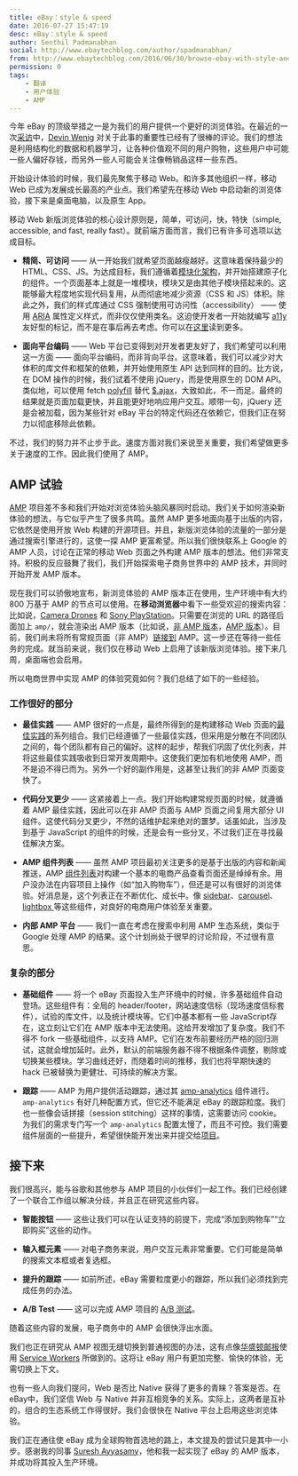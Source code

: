 ```yaml
---
title: eBay：style & speed
date: 2016-07-27 15:47:19
desc: eBay：style & speed
author: Senthil Padmanabhan
social: http://www.ebaytechblog.com/author/spadmanabhan/
from: http://www.ebaytechblog.com/2016/06/30/browse-ebay-with-style-and-speed/
permission: 0
tags: 
    - 翻译
    - 用户体验
    - AMP
---
```



今年 eBay 的顶级举措之一是为我们的用户提供一个更好的浏览体验。在最近的一次[采访](http://diginomica.com/2016/04/28/ebay-looks-to-structured-data-to-fuel-growth/)中，[Devin Wenig](https://twitter.com/devinwenig) 对关于此事的重要性已经有了很棒的评论。我们的想法是利用结构化的数据和机器学习，让各种价值观不同的用户购物，这些用户中可能一些人偏好存钱，而另外一些人可能会关注像畅销品这样一些东西。

开始设计体验的时候，我们最先聚焦于移动 Web。和许多其他组织一样，移动 Web 已成为发展成长最高的产业点。我们希望先在移动 Web 中启动新的浏览体验，接下来是桌面电脑，以及原生 App。

移动 Web 新版浏览体验的核心设计原则是，简单，可访问，快，特快（simple, accessible, and fast, really fast）。就前端方面而言，我们已有许多可选项以达成目标。

* **精简、可访问** —— 从一开始我们就希望页面越瘦越好。这意味着保持最少的 HTML、CSS、JS。为达成目标，我们遵循着[模块化架构](http://www.ebaytechblog.com/2014/10/02/dont-build-pages-build-modules/)，并开始搭建原子化的组件。一个页面基本上就是一堆模块，模块又是由其他子模块搭起来的。这能够最大程度地实现代码复用，从而彻底地减少资源（CSS 和 JS）体积。除此之外，我们的样式库通过 CSS 强制使用可访问性（accessibility） —— 使用 [ARIA](https://en.wikipedia.org/wiki/WAI-ARIA) 属性定义样式，而非仅仅使用类名。这迫使开发者一开始就编写 [a11y](http://w3c.github.io/aria-in-html/) 友好型的标记，而不是在事后再去考虑。你可以在[这里](http://www.ebaytechblog.com/2015/11/04/how-our-css-framework-helps-enforce-accessibility/)读到更多。

* **面向平台编码** —— Web 平台已变得到对开发者更友好了，我们希望可以利用这一方面 —— 面向平台编码，而非背向平台。这意味着，我们可以减少对大体积的库文件和框架的依赖，并开始使用原生 API 达到同样的目的。比方说，在 DOM 操作的时候，我们试着不使用 jQuery，而是使用原生的 DOM API。类似地，可以使用 fetch [polyfill](https://github.com/github/fetch) 替代 [$.ajax](http://api.jquery.com/jquery.ajax/)，大致如此，不一而足。最终的结果就是页面加载更快，并且能更好地响应用户交互。顺带一句，jQuery 还是会被加载，因为某些针对 eBay 平台的特定代码还在依赖它，但我们正在努力以彻底移除此依赖。

不过，我们的努力并不止步于此。速度方面对我们来说至关重要，我们希望做更多关于速度的工作。因此我们使用了 AMP。


## AMP 试验

[AMP](https://www.ampproject.org/) 项目差不多和我们开始对浏览体验头脑风暴同时启动。我们关于如何渲染新体验的想法，与它似乎产生了很多共鸣。虽然 AMP 更多地面向基于出版的内容，它依然是使用开放 Web 构建的开源项目。并且，新版浏览体验的流量的一部分是通过搜索引擎进行的，这使一探 AMP 更富希望。所以我们很快联系上 Google 的 AMP 人员，讨论在正常的移动 Web 页面之外构建 AMP 版本的想法。他们非常支持。积极的反应鼓舞了我们，我们开始探索电子商务世界中的 AMP 技术，并同时开始开发 AMP 版本。

现在我们可以骄傲地宣布，新浏览体验的 AMP 版本正在使用，生产环境中有大约 800 万基于 AMP 的节点可以使用。在**移动浏览器**中看下一些受欢迎的搜索内容：比如说，[Camera Drones](https://cdn.ampproject.org/c/m.ebay.com/sch/amp/Camera-Drones/179697/bn_89951/i.html) 和 [Sony PlayStation](https://cdn.ampproject.org/c/m.ebay.com/sch/amp/Sony-PlayStation-4-Video-Game-Consoles/139971/bn_339810/i.html)。只需要在浏览的 URL 的路径后面加上 `amp/`，就会渲染出 AMP 版本（比如说，[非 AMP 版本](http://m.ebay.com/sch/16GB-iPhone-5s-Smartphones/9355/bn_341667/i.html)，[AMP 版本](http://m.ebay.com/sch/amp/16GB-iPhone-5s-Smartphones/9355/bn_341667/i.html)）。目前，我们尚未将所有常规页面（非 AMP）[链接到](https://www.ampproject.org/docs/guides/discovery.html) AMP。这一步还在等待一些任务的完成。就当前来说，我们仅在移动 Web 上启用了该新版浏览体验。接下来几周，桌面端也会启用。

所以电商世界中实现 AMP 的体验究竟如何？我们总结了如下的一些经验。

### **工作很好的部分**

* **最佳实践** —— AMP 很好的一点是，最终所得到的是构建移动 Web 页面的[最佳实践](https://www.ampproject.org/docs/get_started/technical_overview.html)的系列组合。我们已经遵循了一些最佳实践，但采用是分散在不同团队之间的，每个团队都有自己的偏好。这样的起步，帮我们巩固了优化列表，并将这些最佳实践吸收到日常开发周期中。这使我们更加有机地使用 AMP，而不是迫不得已而为。另外一个好的副作用是，这甚至让我们的非 AMP 页面变快了。

* **代码分叉更少** —— 这紧接着上一点。我们开始构建常规页面的时候，就遵循着 AMP 最佳实践，因此可以在非 AMP 页面与 AMP 页面之间复用大部分 UI 组件。这使代码分叉更少，不然的话维护起来绝对的噩梦。话虽如此，当涉及到基于 JavaScript 的组件的时候，还是会有一些分叉，不过我们正在寻找最佳解决方案。

* **AMP 组件列表** —— 虽然 AMP 项目最初关注更多的是基于出版的内容和新闻推送，AMP [组件列表](https://www.ampproject.org/docs/reference/extended.html)对构建一个基本的电商产品查看页面还是绰绰有余。用户没办法在内容项目上操作（如“加入购物车”），但还是可以有很好的浏览体验。好消息是，这个列表正在不断优化、成长中。像 [sidebar](https://www.ampproject.org/docs/reference/extended/amp-sidebar.html)、[carousel](https://www.ampproject.org/docs/reference/extended/amp-carousel.html)、[lightbox ](https://www.ampproject.org/docs/reference/extended/amp-lightbox.html) 等这些组件，对良好的电商用户体验至关重要。

* **内部 AMP 平台** —— 我们一直在考虑在搜索中利用 AMP 生态系统，类似于 Google 处理 AMP 的结果。这个计划尚处于很早的讨论阶段，不过很有意思。

### **复杂的部分**

* **基础组件** —— 将一个 eBay 页面投入生产环境中的时候，许多基础组件自动登场。这些组件有：全局的 header/footer，网站速度信标（现场速度信标套件），试验的库文件，以及统计模块等。它们中基本都有一些 JavaScript存在，这立刻让它们在 AMP 版本中无法使用。这给开发增加了复杂度。我们不得不 fork 一些基础组件，以支持 AMP。它们在发布前要经历严格的回归测试，这就会增加延时。此外，默认的前端服务器不得不根据条件调整，剔除或切换某些模块。学习曲线还好，而随着时间的推移，我们也将早期快速的 hack 已被替换为更健壮、可持续的解决方案。

* **跟踪** —— AMP 为用户提供活动跟踪，通过其 [amp-analytics](https://www.ampproject.org/docs/reference/extended/amp-analytics.html) 组件进行。`amp-analytics` 有好几种配置方式，但它还不能满足 eBay 的跟踪粒度。我们也一些像会话拼接（session stitching）这样的事情，这需要访问 cookie。为我们的需求专门写一个 `amp-analytics` 配置太慢了，而且不可控。我们需要组件层面的一些提升，希望很快能开发出来并提交给[项目](https://github.com/ampproject/amphtml)。

## 接下来

我们很高兴，能与谷歌和其他参与 AMP 项目的小伙伴们一起工作。我们已经创建了一个联合工作组以解决分歧，并且正在研究这些内容。

* **智能按钮** —— 这些让我们可以在认证支持的前提下，完成“添加到购物车”“立即购买”这些的动作。

* **输入框元素** —— 对电子商务来说，用户交互元素非常重要。它们可能是简单的搜索文本框或者复选框。

* **提升的跟踪** —— 如前所述，eBay 需要粒度更小的跟踪，所以我们必须找到完成任务的办法。

* **A/B Test** —— 这可以完成 AMP 项目的 [A/B 测试](https://en.wikipedia.org/wiki/A/B_testing)。

随着这些内容的发展，电子商务中的 AMP 会很快浮出水面。

我们也正在研究从 AMP 视图无缝切换到普通视图的办法，这有点像[华盛顿邮报](https://www.washingtonpost.com/pr/wp/2016/05/19/the-washington-post-introduces-new-progressive-web-app-experience/)使用 [Service Workers](https://ampbyexample.com/components/amp-install-serviceworker/) 所做到的。这将让 eBay 用户有更加完整、愉快的体验，无需切换上下文。

也有一些人向我们提问，Web 是否比 Native 获得了更多的青睐？答案是否。在 eBay中，我们坚信 Web 与 Native 并非互相竞争的关系。实际上，这两者是互补的，组合的生态系统工作得很好。我们会很快在 Native 平台上启用这些浏览体验。

我们正在通往使 eBay 成为全球购物首选地的路上，本文提及的尝试只是其中一小步。感谢我的同事 [Suresh Ayyasamy](https://www.linkedin.com/in/sureshrajkumar)，他和我一起实现了 eBay 的 AMP 版本，并成功将其投入生产环境。